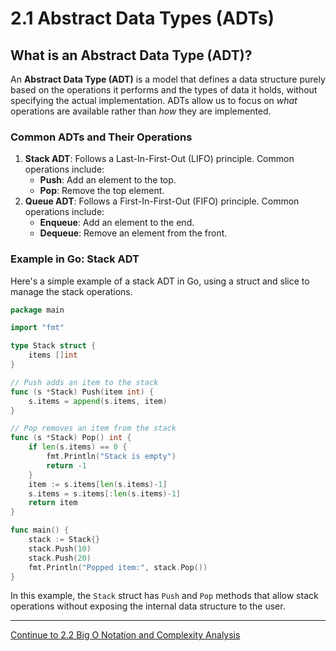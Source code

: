 
# 2.1 Abstract Data Types (ADTs)

## What is an Abstract Data Type (ADT)?

An **Abstract Data Type (ADT)** is a model that defines a data structure purely based on the operations it performs and the types of data it holds, without specifying the actual implementation. ADTs allow us to focus on *what* operations are available rather than *how* they are implemented.

### Common ADTs and Their Operations

1. **Stack ADT**: Follows a Last-In-First-Out (LIFO) principle. Common operations include:
   - **Push**: Add an element to the top.
   - **Pop**: Remove the top element.
2. **Queue ADT**: Follows a First-In-First-Out (FIFO) principle. Common operations include:
   - **Enqueue**: Add an element to the end.
   - **Dequeue**: Remove an element from the front.

### Example in Go: Stack ADT

Here's a simple example of a stack ADT in Go, using a struct and slice to manage the stack operations.

```go
package main

import "fmt"

type Stack struct {
    items []int
}

// Push adds an item to the stack
func (s *Stack) Push(item int) {
    s.items = append(s.items, item)
}

// Pop removes an item from the stack
func (s *Stack) Pop() int {
    if len(s.items) == 0 {
        fmt.Println("Stack is empty")
        return -1
    }
    item := s.items[len(s.items)-1]
    s.items = s.items[:len(s.items)-1]
    return item
}

func main() {
    stack := Stack{}
    stack.Push(10)
    stack.Push(20)
    fmt.Println("Popped item:", stack.Pop())
}
```

In this example, the `Stack` struct has `Push` and `Pop` methods that allow stack operations without exposing the internal data structure to the user.

---

[Continue to 2.2 Big O Notation and Complexity Analysis](./Section_2_2_Big_O_Notation_and_Complexity_Analysis.md)
